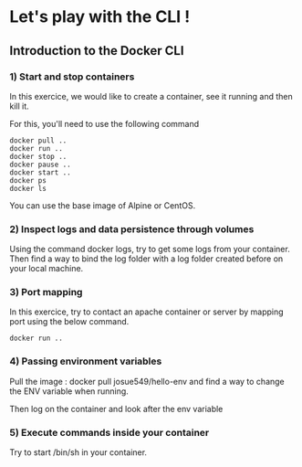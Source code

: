 # Let's play with the CLI !
## Introduction to the Docker CLI

### 1) Start and stop containers

In this exercice, we would like to create a container, see it running and then kill it.

For this, you'll need to use the following command

```
docker pull .. 
docker run ..
docker stop .. 
docker pause ..
docker start ..
docker ps
docker ls
```

You can use the base image of Alpine or CentOS. 

### 2) Inspect logs and data persistence through volumes

Using the command docker logs, try to get some logs from your container. 
Then find a way to bind the log folder with a log folder created before on your local machine. 

### 3) Port mapping 

In this exercice, try to contact an apache container or server by mapping port using the below command. 

``` docker run .. ```

### 4) Passing environment variables

Pull the image : docker pull josue549/hello-env and find a way to change the ENV variable when running. 

Then log on the container and look after the env variable

### 5) Execute commands inside your container

Try to start /bin/sh in your container. 

